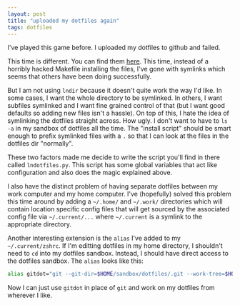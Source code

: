 ```yaml
---
layout: post
title: "uploaded my dotfiles again"
tags: dotfiles
---
```


I've played this game before.  I uploaded my dotfiles to github
and failed.

This time is different.  You can find them
[here](https://github.com/dlamotte/dotfiles).  This time, instead of
a horribly hacked Makefile installing the files, I've gone with symlinks
which seems that others have been doing successfully.

But I am not using `lndir` because it doesn't quite work the way I'd like.
In some cases, I want the whole directory to be symlinked.  In others, I want
subfiles symlinked and I want fine grained control of that (but I want good
defaults so adding new files isn't a hassle).  On top of this, I hate the idea
of symlinking the dotfiles straight across.  How ugly.  I don't want to have
to `ls -a` in my sandbox of dotfiles all the time.  The "install script" should
be smart enough to prefix symlinked files with a `.` so that I can look at the
files in the dotfiles dir "normally".

These two factors made me decide to write the script you'll find in there
called `lndotfiles.py`.  This script has some global variables that act like
configuration and also does the magic explained above.

I also have the distinct problem of having separate dotfiles between my work
computer and my home computer.  I've (hopefully) solved this problem this time
around by adding a `~/.home/` and `~/.work/` directories which will contain
location specific config files that will get sourced by the associated config
file via `~/.current/...` where `~/.current` is a symlink to the appropriate
directory.

Another interesting extension is the `alias` I've added to my
`~/.current/zshrc`.  If I'm editting dotfiles in my home directory, I
shouldn't need to `cd` into my dotfiles sandbox.  Instead, I should have
direct access to the dotfiles sandbox.  The `alias` looks like this:

``` zsh
alias gitdot="git --git-dir=$HOME/sandbox/dotfiles/.git --work-tree=$HOME/sandbox/dotfiles/"
```

Now I can just use `gitdot` in place of `git` and work on my dotfiles from
wherever I like.
